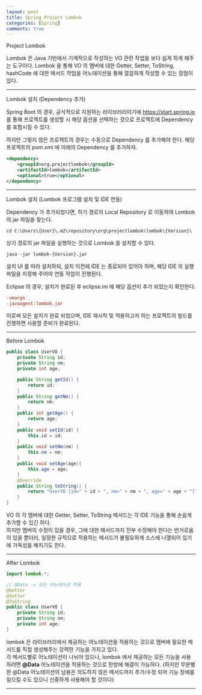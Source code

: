 ```yaml
---
layout: post
title: Spring Project Lombok
categories: [Spring]
comments: true
---
```


Project Lombok

Lombok 은 Java 기반에서 기계적으로 작성하는 VO 관련 작업을 보다 쉽게 하게 해주는 도구이다. Lombok 을 통해 VO 의 멤버에 대한 Getter, Setter, ToString, hashCode 에 대한 메서드 작업을 어노테이션을 통해 깔끔하게 작성할 수 있는 장점이 있다.

-------------

Lombok 설치 (Dependency 추가)

Spring Boot 의 경우, 공식적으로 지원하는 라이브러리이기에 https://start.spring.io 를 통해 프로젝트를 생성할 시 해당 옵션을 선택하는 것으로 프로젝트에 Dependency를 포함시킬 수 있다.

하지만 그렇지 않은 프로젝트의 경우는 수동으로 Dependency 를 추가해야 한다. 해당 프로젝트의 pom.xml 에 아래의 Dependency 를 추가하자.

``` xml
<dependency>
	<groupId>org.projectlombok</groupId>
	<artifactId>lombok</artifactId>
	<optional>true</optional>
</dependency>
```

-------------

Lombok 설치 (Lombok 프로그램 설치 및 IDE 연동)

Dependency 가 추가되었다면, 하기 경로의 Local Repository 로 이동하여 Lombok 의 jar 파일을 찾는다.

``` dos
cd C:\Users\{User}\.m2\repository\org\projectlombok\lombok\{Version}\
```

상기 경로의 jar 파일을 실행하는 것으로 Lombok 을 설치할 수 있다.

``` dos
java -jar lombok-{Version}.jar
```

설치 UI 를 따라 설치하되, 설치 이전에 IDE 는 종료되어 있어야 하며, 해당 IDE 의 실행파일을 지정해 주어야 연동 작업이 진행된다.

Eclipse 의 경우, 설치가 완료된 후 eclipse.ini 에 해당 옵션이 추가 되었는지 확인한다.

``` ini
-vmargs
-javaagent:lombok.jar
```

이로써 모든 설치가 완료 되었으며, IDE 재시작 및 적용하고자 하는 프로젝트의 빌드를 진행하면 사용할 준비가 완료된다.

-------------

Before Lombok

``` java
public class UserVO {
    private String id;
    private String nm;
    private int age;

    public String getId() {
        return id;
    }
    public String getNm() {
        return nm;
    }
    public int getAge() {
        return age;
    }
    public void setId(id) {
        this.id = id;
    }
    public void setNm(nm) {
        this.nm = nm;
    }
    public void setAge(age){
        this.age = age;
    }
    @Override
    public String toString() {
        return "UserVO [id=" + id + ", nm=" + nm + ", age=" + age + "]";
    }
}
```

VO 의 각 멤버에 대한 Getter, Setter, ToString 메서드는 각 IDE 기능을 통해 손쉽게 추가할 수 있긴 하다.  
하지만 멤버의 수정이 있을 경우, 그에 대한 메서드까지 전부 수정해야 한다는 번거로움이 있을 뿐더러, 일정한 규칙으로 작용하는 메서드가 불필요하게 소스에 나열되어 있기에 가독성을 해치기도 한다.

-------------

After Lombok

``` java
import lombok.*;

// @Data -> 모든 어노테이션 적용
@Getter
@Setter
@ToString
public class UserVO {
    private String id;
    private String nm;
    private int age;
}
```

lombok 은 라이브러리에서 제공하는 어노테이션을 적용하는 것으로 멤버에 필요한 메서드를 직접 생성해주는 강력한 기능을 가지고 있다.  
각 메서드별로 어노테이션이 나뉘어 있으나, lombok 에서 제공하는 모든 기능을 사용하려면 **@Data** 어노테이션을 적용하는 것으로 한방에 해결이 가능하다. (하지만 무분별한 @Data 어노테이션의 남용은 의도하지 않은 메서드까지 추가/수정 되어 기능 장애를 일으킬 수도 있으니 신중하게 사용해야 할 것이다)

-------------
